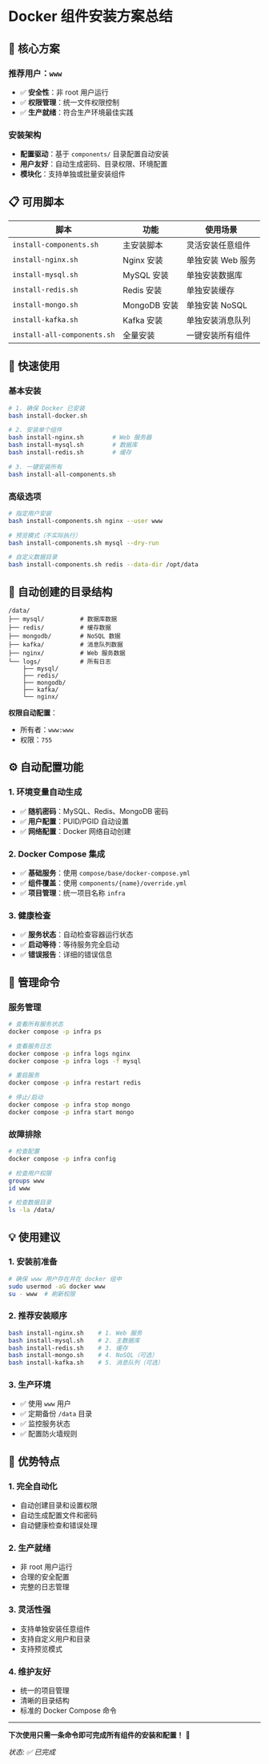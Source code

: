 # Docker 组件安装方案总结

## 🎯 核心方案

### 推荐用户：`www`
- ✅ **安全性**：非 root 用户运行
- ✅ **权限管理**：统一文件权限控制
- ✅ **生产就绪**：符合生产环境最佳实践

### 安装架构
- **配置驱动**：基于 `components/` 目录配置自动安装
- **用户友好**：自动生成密码、目录权限、环境配置
- **模块化**：支持单独或批量安装组件

## 📋 可用脚本

| 脚本 | 功能 | 使用场景 |
|------|------|----------|
| `install-components.sh` | 主安装脚本 | 灵活安装任意组件 |
| `install-nginx.sh` | Nginx 安装 | 单独安装 Web 服务 |
| `install-mysql.sh` | MySQL 安装 | 单独安装数据库 |
| `install-redis.sh` | Redis 安装 | 单独安装缓存 |
| `install-mongo.sh` | MongoDB 安装 | 单独安装 NoSQL |
| `install-kafka.sh` | Kafka 安装 | 单独安装消息队列 |
| `install-all-components.sh` | 全量安装 | 一键安装所有组件 |

## 🚀 快速使用

### 基本安装
```bash
# 1. 确保 Docker 已安装
bash install-docker.sh

# 2. 安装单个组件
bash install-nginx.sh        # Web 服务器
bash install-mysql.sh        # 数据库
bash install-redis.sh        # 缓存

# 3. 一键安装所有
bash install-all-components.sh
```

### 高级选项
```bash
# 指定用户安装
bash install-components.sh nginx --user www

# 预览模式（不实际执行）
bash install-components.sh mysql --dry-run

# 自定义数据目录
bash install-components.sh redis --data-dir /opt/data
```

## 📂 自动创建的目录结构

```
/data/
├── mysql/          # 数据库数据
├── redis/          # 缓存数据
├── mongodb/        # NoSQL 数据
├── kafka/          # 消息队列数据
├── nginx/          # Web 服务数据
└── logs/           # 所有日志
    ├── mysql/
    ├── redis/
    ├── mongodb/
    ├── kafka/
    └── nginx/
```

**权限自动配置**：
- 所有者：`www:www`
- 权限：`755`

## ⚙️ 自动配置功能

### 1. 环境变量自动生成
- ✅ **随机密码**：MySQL、Redis、MongoDB 密码
- ✅ **用户配置**：PUID/PGID 自动设置
- ✅ **网络配置**：Docker 网络自动创建

### 2. Docker Compose 集成
- ✅ **基础服务**：使用 `compose/base/docker-compose.yml`
- ✅ **组件覆盖**：使用 `components/{name}/override.yml`
- ✅ **项目管理**：统一项目名称 `infra`

### 3. 健康检查
- ✅ **服务状态**：自动检查容器运行状态
- ✅ **启动等待**：等待服务完全启动
- ✅ **错误报告**：详细的错误信息

## 🔧 管理命令

### 服务管理
```bash
# 查看所有服务状态
docker compose -p infra ps

# 查看服务日志
docker compose -p infra logs nginx
docker compose -p infra logs -f mysql

# 重启服务
docker compose -p infra restart redis

# 停止/启动
docker compose -p infra stop mongo
docker compose -p infra start mongo
```

### 故障排除
```bash
# 检查配置
docker compose -p infra config

# 检查用户权限
groups www
id www

# 检查数据目录
ls -la /data/
```

## 💡 使用建议

### 1. 安装前准备
```bash
# 确保 www 用户存在并在 docker 组中
sudo usermod -aG docker www
su - www  # 刷新权限
```

### 2. 推荐安装顺序
```bash
bash install-nginx.sh    # 1. Web 服务
bash install-mysql.sh    # 2. 主数据库
bash install-redis.sh    # 3. 缓存
bash install-mongo.sh    # 4. NoSQL（可选）
bash install-kafka.sh    # 5. 消息队列（可选）
```

### 3. 生产环境
- ✅ 使用 `www` 用户
- ✅ 定期备份 `/data` 目录
- ✅ 监控服务状态
- ✅ 配置防火墙规则

## 🎉 优势特点

### 1. **完全自动化**
- 自动创建目录和设置权限
- 自动生成配置文件和密码
- 自动健康检查和错误处理

### 2. **生产就绪**
- 非 root 用户运行
- 合理的安全配置
- 完整的日志管理

### 3. **灵活性强**
- 支持单独安装任意组件
- 支持自定义用户和目录
- 支持预览模式

### 4. **维护友好**
- 统一的项目管理
- 清晰的目录结构
- 标准的 Docker Compose 命令

---

**下次使用只需一条命令即可完成所有组件的安装和配置！** 🚀

*状态: ✅ 已完成*